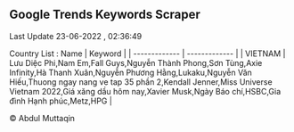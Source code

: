 

## Google Trends Keywords Scraper 
 
Last Update 23-06-2022 , 02:36:49

Country List :
 Name  | Keyword |
| ------------- | ------------- |
| VIETNAM | Lưu Diệc Phi,Nam Em,Fall Guys,Nguyễn Thành Phong,Sơn Tùng,Axie Infinity,Hà Thanh Xuân,Nguyễn Phương Hằng,Lukaku,Nguyễn Văn Hiếu,Thuong ngay nang ve tap 35 phần 2,Kendall Jenner,Miss Universe Vietnam 2022,Giá xăng dầu hôm nay,Xavier Musk,Ngày Báo chí,HSBC,Gia đình Hạnh phúc,Metz,HPG |



© Abdul Muttaqin 
